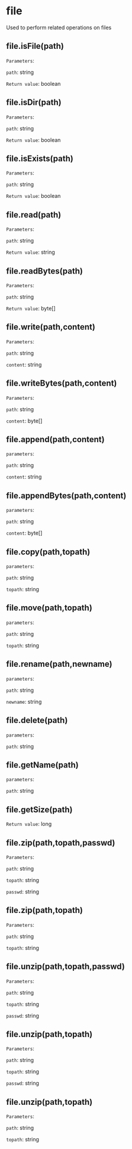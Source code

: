 # file

Used to perform related operations on files

## file.isFile(path)

`Parameters`:

`path`: string

`Return value`: boolean

## file.isDir(path)

`Parameters`:

`path`: string

`Return value`: boolean

## file.isExists(path)

`Parameters`:

`path`: string

`Return value`: boolean

## file.read(path)

`Parameters`:

`path`: string

`Return value`: string

## file.readBytes(path)

`Parameters`:

`path`: string

`Return value`: byte[]

## file.write(path,content)

`Parameters`:

`path`: string

`content`: string

## file.writeBytes(path,content)

`Parameters`:

`path`: string

`content`: byte[]

## file.append(path,content)

`parameters`:

`path`: string

`content`: string

## file.appendBytes(path,content)

`parameters`:

`path`: string

`content`: byte[]

## file.copy(path,topath)

`parameters`:

`path`: string

`topath`: string

## file.move(path,topath)

`parameters`:

`path`: string

`topath`: string

## file.rename(path,newname)

`parameters`:

`path`: string

`newname`: string

## file.delete(path)

`parameters`:

`path`: string

## file.getName(path)

`parameters`:

`path`: string

## file.getSize(path)

`Return value`: long

## file.zip(path,topath,passwd)

`Parameters`:

`path`: string

`topath`: string

`passwd`: string

## file.zip(path,topath)

`Parameters`:

`path`: string

`topath`: string

## file.unzip(path,topath,passwd)

`Parameters`:

`path`: string

`topath`: string

`passwd`: string

## file.unzip(path,topath)

`Parameters`:

`path`: string

`topath`: string

`passwd`: string

## file.unzip(path,topath)

`Parameters`:

`path`: string

`topath`: string
